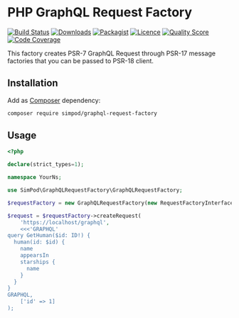 # PHP GraphQL Request Factory

[![Build Status](https://travis-ci.com/simPod/GraphQL-Request-Factory.svg?branch=master)](https://travis-ci.com/simPod/GraphQL-Request-Factory)
[![Downloads](https://poser.pugx.org/simpod/graphql-request-factory/d/total.svg)](https://packagist.org/packages/simpod/graphql-request-factory)
[![Packagist](https://poser.pugx.org/simpod/graphql-request-factory/v/stable.svg)](https://packagist.org/packages/simpod/graphql-request-factory)
[![Licence](https://poser.pugx.org/simpod/graphql-request-factory/license.svg)](https://packagist.org/packages/simpod/graphql-request-factory)
[![Quality Score](https://scrutinizer-ci.com/g/simPod/GraphQL-Request-Factory/badges/quality-score.png?b=master)](https://scrutinizer-ci.com/g/simPod/GraphQL-Request-Factory)
[![Code Coverage](https://scrutinizer-ci.com/g/simPod/GraphQL-Request-Factory/badges/coverage.png?b=master)](https://scrutinizer-ci.com/g/simPod/GraphQL-Request-Factory)

This factory creates PSR-7 GraphQL Request through PSR-17 message factories
that you can be passed to PSR-18 client. 

## Installation

Add as [Composer](https://getcomposer.org/) dependency:

```sh
composer require simpod/graphql-request-factory
```

## Usage

```php
<?php

declare(strict_types=1);

namespace YourNs;

use SimPod\GraphQLRequestFactory\GraphQLRequestFactory;

$requestFactory = new GraphQLRequestFactory(new RequestFactoryInterfaceImpl(), new StreamFactoryInterfaceImpl());

$request = $requestFactory->createRequest(
    'https://localhost/graphql',
    <<<'GRAPHQL'
query GetHuman($id: ID!) {
  human(id: $id) {
    name
    appearsIn
    starships {
      name
    }
  }
}
GRAPHQL,
    ['id' => 1]
);
```

